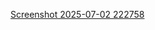 [Screenshot 2025-07-02 222758](https://github.com/user-attachments/assets/d2f281d8-1514-4248-9213-c33e4d40b45d)
